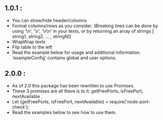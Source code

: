 1.0.1 :
----------------
- You can show/hide header/columns
- Format columns/rows as you consider. (Breaking lines can be done by using '\n', '\r', '\r\n' in your texts, or by returning an array of strings [ string1, string2, ... , stringN])
- WrapWrap texts
- Flip table to the left
- Read the example below for usage and additional information. 'exampleConfig' contains global and user options.

2.0.0 :
----------------
- As of 2.0 this package has been rewritten to use Promises.
- These 3 promises are all there is to it: getFreePorts, isFreePort, nextAvailable .
- Let {getFreePorts, isFreePort, nextAvailable} = require('node-port-check');
- Read the examples below to see how to use them.

